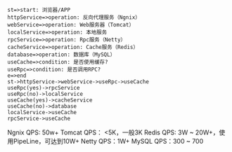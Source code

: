 ```flow
st=>start: 浏览器/APP
httpService=>operation: 反向代理服务（Ngnix）
webService=>operation: Web服务器（Tomcat）
localService=>operation: 本地服务
rpcService=>operation: Rpc服务（Netty）
cacheService=>operation: Cache服务（Redis）
database=>operation: 数据库（MySQL）
useCache=>condition: 是否使用缓存?
useRpc=>condition: 是否调用RPC?
e=>end
st->httpService->webService->useRpc->useCache
useRpc(yes)->rpcService
useRpc(no)->localService
useCache(yes)->cacheService
useCache(no)->database
localService->useCache
rpcService->useCache
```

Ngnix QPS: 50w+
Tomcat QPS： <5K，一般3K
Redis QPS: 3W ~ 20W+，使用PipeLine，可达到10W+
Netty QPS：1W+
MySQL QPS：300 ~ 700

